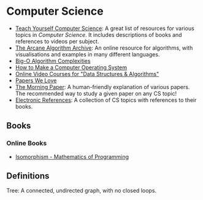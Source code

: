 Computer Science
================

 - [Teach Yourself Computer Science](https://teachyourselfcs.com/):
   A great list of resources for various topics in _Computer Science_.
   It includes descriptions of books and references to videos per subject.
 - [The Arcane Algorithm Archive](https://www.algorithm-archive.org/):
   An online resource for algorithms, with visualisations and examples in many
   different languages.
 - [Big-O Algorithm Complexities](http://bigocheatsheet.com/)
 - [How to Make a Computer Operating System](https://samypesse.gitbooks.io/how-to-create-an-operating-system/content/)
 - [Online Video Courses for "Data Structures & Algorithms"](http://www.techiedelight.com/best-online-courses-data-structures-algorithms/)
 - [Papers We Love](http://paperswelove.org/)
 - [The Morning Paper](https://blog.acolyer.org/):
   A human-friendly explanation of various papers.  The recommended way to study
   a given paper on any CS topic!
 - [Electronic References](https://csgordon.github.io/books.html):
   A collection of CS topics with references to their books.


Books
-----

### Online Books ###

 - [Isomorphism - Mathematics of Programming](https://github.com/liuxinyu95/unplugged)


Definitions
-----------

Tree:
   A connected, undirected graph, with no closed loops.
